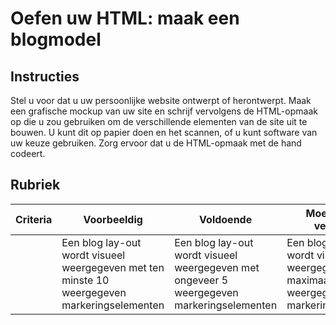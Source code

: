 # Oefen uw HTML: maak een blogmodel

## Instructies

Stel u voor dat u uw persoonlijke website ontwerpt of herontwerpt. Maak een grafische mockup van uw site en schrijf vervolgens de HTML-opmaak op die u zou gebruiken om de verschillende elementen van de site uit te bouwen. U kunt dit op papier doen en het scannen, of u kunt software van uw keuze gebruiken. Zorg ervoor dat u de HTML-opmaak met de hand codeert.

## Rubriek

| Criteria | Voorbeeldig                                                                                  | Voldoende                                                                                 | Moet worden verbeterd                                                                     |
| -------- | -------------------------------------------------------------------------------------------- | ----------------------------------------------------------------------------------------- | ----------------------------------------------------------------------------------------- |
|          | Een blog lay-out wordt visueel weergegeven met ten minste 10 weergegeven markeringselementen | Een blog lay-out wordt visueel weergegeven met ongeveer 5 weergegeven markeringselementen | Een blog lay-out wordt visueel weergegeven met maximaal 3 weergegeven markeringselementen |
